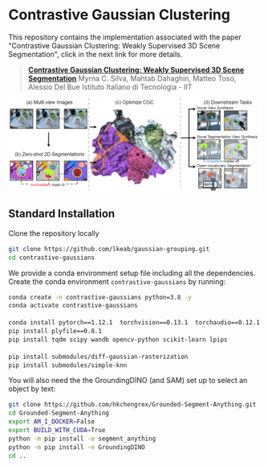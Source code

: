 # Contrastive Gaussian Clustering

This repository contains the implementation associated with the paper "Contrastive Gaussian Clustering: Weakly Supervised 3D Scene Segmentation", click in the next link for more details.

> [**Contrastive Gaussian Clustering: Weakly Supervised 3D Scene Segmentation**]()
> Myrna C. Silva, Mahtab Dahaghin, Matteo Toso,  Alessio Del Bue
> Istituto Italiano di Tecnologia - IIT

<img  width="1000"  alt="image"  src='assets/teaser_github.png'>

## Standard Installation
Clone the repository locally
```bash
git clone https://github.com/lkeab/gaussian-grouping.git
cd contrastive-gaussians
```
We provide a conda environment setup file including all the dependencies. Create the conda environment `contrastive-gaussians` by running:
```bash
conda create -n contrastive-gaussians python=3.8 -y
conda activate contrastive-gaussians

conda install pytorch==1.12.1  torchvision==0.13.1  torchaudio==0.12.1 cudatoolkit=11.3 -c pytorch
pip install plyfile==0.8.1
pip install tqdm scipy wandb opencv-python scikit-learn lpips

pip install submodules/diff-gaussian-rasterization
pip install submodules/simple-knn
```
You will also need the the GroundingDINO (and SAM) set up to select an object by text:
```bash
git clone https://github.com/hkchengrex/Grounded-Segment-Anything.git
cd Grounded-Segment-Anything
export AM_I_DOCKER=False
export BUILD_WITH_CUDA=True
python -m pip install -e segment_anything
python -m pip install -e GroundingDINO
cd ..
```
